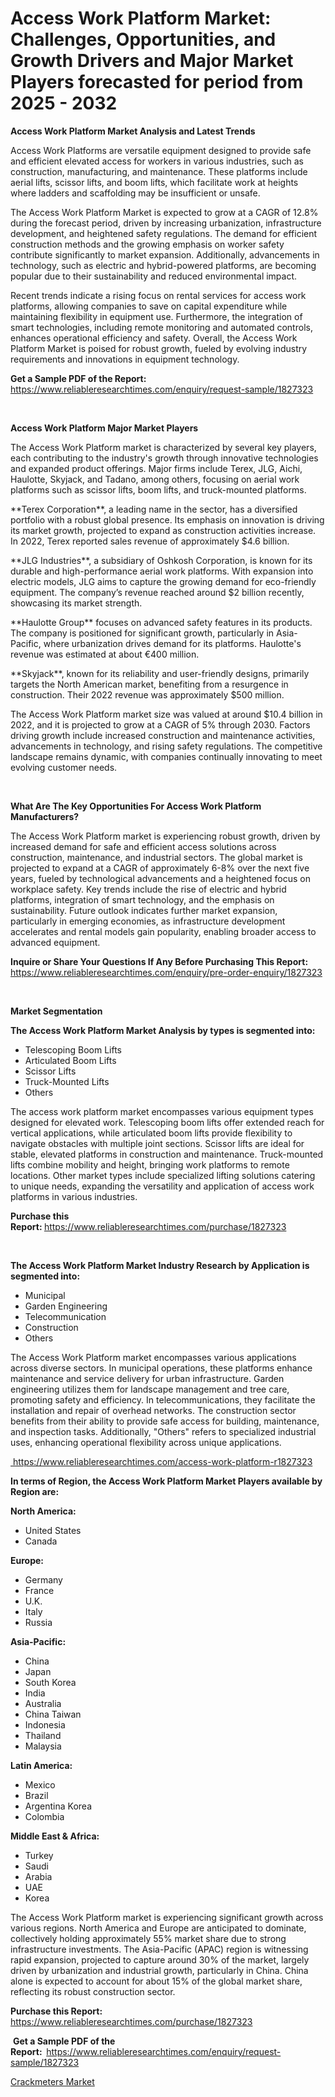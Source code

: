 <p><h1>Access Work Platform Market: Challenges, Opportunities, and Growth Drivers and Major Market Players forecasted for period from 2025 - 2032</h1></p><p><strong>Access Work Platform Market Analysis and Latest Trends</strong></p>
<p><p>Access Work Platforms are versatile equipment designed to provide safe and efficient elevated access for workers in various industries, such as construction, manufacturing, and maintenance. These platforms include aerial lifts, scissor lifts, and boom lifts, which facilitate work at heights where ladders and scaffolding may be insufficient or unsafe.</p><p>The Access Work Platform Market is expected to grow at a CAGR of 12.8% during the forecast period, driven by increasing urbanization, infrastructure development, and heightened safety regulations. The demand for efficient construction methods and the growing emphasis on worker safety contribute significantly to market expansion. Additionally, advancements in technology, such as electric and hybrid-powered platforms, are becoming popular due to their sustainability and reduced environmental impact.</p><p>Recent trends indicate a rising focus on rental services for access work platforms, allowing companies to save on capital expenditure while maintaining flexibility in equipment use. Furthermore, the integration of smart technologies, including remote monitoring and automated controls, enhances operational efficiency and safety. Overall, the Access Work Platform Market is poised for robust growth, fueled by evolving industry requirements and innovations in equipment technology.</p></p>
<p><strong>Get a Sample PDF of the Report:&nbsp;</strong> <a href="https://www.reliableresearchtimes.com/enquiry/request-sample/1827323?utm_campaign=3290&utm_medium=2&utm_source=Github&utm_content=ia&utm_term=11042025&utm_id=access-work-platform">https://www.reliableresearchtimes.com/enquiry/request-sample/1827323</a></p>
<p>&nbsp;</p>
<p><strong>Access Work Platform Major Market Players</strong></p>
<p><p>The Access Work Platform market is characterized by several key players, each contributing to the industry's growth through innovative technologies and expanded product offerings. Major firms include Terex, JLG, Aichi, Haulotte, Skyjack, and Tadano, among others, focusing on aerial work platforms such as scissor lifts, boom lifts, and truck-mounted platforms.</p><p>**Terex Corporation**, a leading name in the sector, has a diversified portfolio with a robust global presence. Its emphasis on innovation is driving its market growth, projected to expand as construction activities increase. In 2022, Terex reported sales revenue of approximately $4.6 billion.</p><p>**JLG Industries**, a subsidiary of Oshkosh Corporation, is known for its durable and high-performance aerial work platforms. With expansion into electric models, JLG aims to capture the growing demand for eco-friendly equipment. The company’s revenue reached around $2 billion recently, showcasing its market strength.</p><p>**Haulotte Group** focuses on advanced safety features in its products. The company is positioned for significant growth, particularly in Asia-Pacific, where urbanization drives demand for its platforms. Haulotte's revenue was estimated at about €400 million.</p><p>**Skyjack**, known for its reliability and user-friendly designs, primarily targets the North American market, benefiting from a resurgence in construction. Their 2022 revenue was approximately $500 million.</p><p>The Access Work Platform market size was valued at around $10.4 billion in 2022, and it is projected to grow at a CAGR of 5% through 2030. Factors driving growth include increased construction and maintenance activities, advancements in technology, and rising safety regulations. The competitive landscape remains dynamic, with companies continually innovating to meet evolving customer needs.</p></p>
<p>&nbsp;</p>
<p><strong>What Are The Key Opportunities For Access Work Platform Manufacturers?</strong></p>
<p><p>The Access Work Platform market is experiencing robust growth, driven by increased demand for safe and efficient access solutions across construction, maintenance, and industrial sectors. The global market is projected to expand at a CAGR of approximately 6-8% over the next five years, fueled by technological advancements and a heightened focus on workplace safety. Key trends include the rise of electric and hybrid platforms, integration of smart technology, and the emphasis on sustainability. Future outlook indicates further market expansion, particularly in emerging economies, as infrastructure development accelerates and rental models gain popularity, enabling broader access to advanced equipment.</p></p>
<p><strong>Inquire or Share Your Questions If Any Before Purchasing This Report:</strong> <a href="https://www.reliableresearchtimes.com/enquiry/pre-order-enquiry/1827323?utm_campaign=3290&utm_medium=2&utm_source=Github&utm_content=ia&utm_term=11042025&utm_id=access-work-platform">https://www.reliableresearchtimes.com/enquiry/pre-order-enquiry/1827323</a></p>
<p>&nbsp;</p>
<p><strong>Market Segmentation</strong></p>
<p><strong>The Access Work Platform Market Analysis by types is segmented into:</strong></p>
<p><ul><li>Telescoping Boom Lifts</li><li>Articulated Boom Lifts</li><li>Scissor Lifts</li><li>Truck-Mounted Lifts</li><li>Others</li></ul></p>
<p><p>The access work platform market encompasses various equipment types designed for elevated work. Telescoping boom lifts offer extended reach for vertical applications, while articulated boom lifts provide flexibility to navigate obstacles with multiple joint sections. Scissor lifts are ideal for stable, elevated platforms in construction and maintenance. Truck-mounted lifts combine mobility and height, bringing work platforms to remote locations. Other market types include specialized lifting solutions catering to unique needs, expanding the versatility and application of access work platforms in various industries.</p></p>
<p><strong>Purchase this Report:&nbsp;</strong><a href="https://www.reliableresearchtimes.com/purchase/1827323?utm_campaign=3290&utm_medium=2&utm_source=Github&utm_content=ia&utm_term=11042025&utm_id=access-work-platform">https://www.reliableresearchtimes.com/purchase/1827323</a></p>
<p>&nbsp;</p>
<p><strong>The Access Work Platform Market Industry Research by Application is segmented into:</strong></p>
<p><ul><li>Municipal</li><li>Garden Engineering</li><li>Telecommunication</li><li>Construction</li><li>Others</li></ul></p>
<p><p>The Access Work Platform market encompasses various applications across diverse sectors. In municipal operations, these platforms enhance maintenance and service delivery for urban infrastructure. Garden engineering utilizes them for landscape management and tree care, promoting safety and efficiency. In telecommunications, they facilitate the installation and repair of overhead networks. The construction sector benefits from their ability to provide safe access for building, maintenance, and inspection tasks. Additionally, "Others" refers to specialized industrial uses, enhancing operational flexibility across unique applications.</p></p>
<p><a href="https://www.reliableresearchtimes.com/access-work-platform-r1827323?utm_campaign=3290&utm_medium=2&utm_source=Github&utm_content=ia&utm_term=11042025&utm_id=access-work-platform">&nbsp;https://www.reliableresearchtimes.com/access-work-platform-r1827323</a></p>
<p><strong>In terms of Region, the Access Work Platform Market Players available by Region are:</strong></p>
<p>
    <p> <strong> North America: </strong>
        <ul>
            <li>United States</li>
            <li>Canada</li>
        </ul>
        </p> 
    <p> <strong> Europe: </strong>
        <ul>
            <li>Germany</li>
            <li>France</li>
            <li>U.K.</li>
            <li>Italy</li>
            <li>Russia</li>
        </ul>
        </p> 
    <p> <strong> Asia-Pacific: </strong>
        <ul>
            <li>China</li>
            <li>Japan</li>
            <li>South Korea</li>
            <li>India</li>
            <li>Australia</li>
            <li>China Taiwan</li>
            <li>Indonesia</li>
            <li>Thailand</li>
            <li>Malaysia</li>
        </ul>
        </p> 
    <p> <strong> Latin America: </strong>
        <ul>
            <li>Mexico</li>
            <li>Brazil</li>
            <li>Argentina Korea</li>
            <li>Colombia</li>
        </ul>
        </p> 
    <p> <strong> Middle East & Africa: </strong>
        <ul>
            <li>Turkey</li>
            <li>Saudi</li>
            <li>Arabia</li>
            <li>UAE</li>
            <li>Korea</li>
        </ul>
    </p>
    </p>
<p><p>The Access Work Platform market is experiencing significant growth across various regions. North America and Europe are anticipated to dominate, collectively holding approximately 55% market share due to strong infrastructure investments. The Asia-Pacific (APAC) region is witnessing rapid expansion, projected to capture around 30% of the market, largely driven by urbanization and industrial growth, particularly in China. China alone is expected to account for about 15% of the global market share, reflecting its robust construction sector.</p></p>
<p><strong>Purchase this Report: </strong><a href="https://www.reliableresearchtimes.com/purchase/1827323?utm_campaign=3290&utm_medium=2&utm_source=Github&utm_content=ia&utm_term=11042025&utm_id=access-work-platform">https://www.reliableresearchtimes.com/purchase/1827323</a></p>
<p>&nbsp;<strong>Get a Sample PDF of the Report:&nbsp;&nbsp;</strong><a href="https://www.reliableresearchtimes.com/enquiry/request-sample/1827323?utm_campaign=3290&utm_medium=2&utm_source=Github&utm_content=ia&utm_term=11042025&utm_id=access-work-platform">https://www.reliableresearchtimes.com/enquiry/request-sample/1827323</a></p>
<p><strong></strong></p>
<p><p><a href="https://github.com/rodinayygacklezi/Market-Research-Report-List-1/blob/main/crackmeters-market.md?utm_campaign=3290&utm_medium=2&utm_source=Github&utm_content=ia&utm_term=11042025&utm_id=access-work-platform">Crackmeters Market</a></p></p>